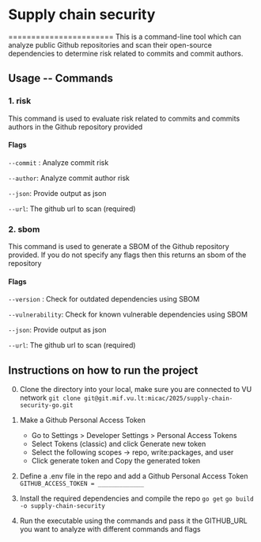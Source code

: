 # Supply chain security
=======================
This is a command-line tool which can analyze public Github repositories and scan their open-source dependencies to determine risk related to commits and commit authors.

## Usage -- Commands
### 1. risk
This command is used to evaluate risk related to commits and commits authors in the Github repository provided
#### Flags
`--commit` : Analyze commit risk

`--author`: Analyze commit author risk 

`--json`: Provide output as json

`--url`: The github url to scan (required)

### 2. sbom
This command is used to generate a SBOM of the Github repository provided. If you do not specify any flags then this returns an sbom of the repository
#### Flags
`--version` : Check for outdated dependencies using SBOM

`--vulnerability`: Check for known vulnerable dependencies using SBOM

`--json`: Provide output as json 

`--url`: The github url to scan (required)


## Instructions on how to run the project

0. Clone the directory into your local, make sure you are connected to VU network
`git clone git@git.mif.vu.lt:micac/2025/supply-chain-security-go.git`

1. Make a Github Personal Access Token
    - Go to Settings > Developer Settings > Personal Access Tokens
    - Select Tokens (classic) and click Generate new token
    - Select the following scopes -> repo, write:packages, and user
    - Click generate token and Copy the generated token

2. Define a .env file in the repo and add a Github Personal Access Token
`GITHUB_ACCESS_TOKEN = _____________`

3. Install the required dependencies and compile the repo
`go get`
`go build -o supply-chain-security`

4. Run the executable using the commands and pass it the GITHUB_URL you want to analyze with different commands and flags

    





